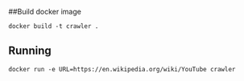 ##Build docker image

```docker build -t crawler .```

## Running

```docker run -e URL=https://en.wikipedia.org/wiki/YouTube crawler```
